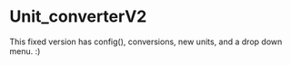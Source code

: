 # Unit_converterV2
This fixed version has config(), conversions, new units, and a drop down menu. :)
